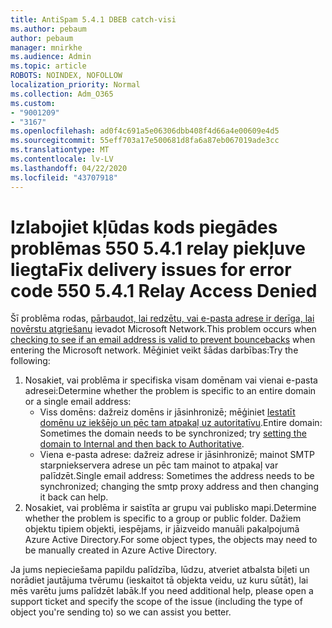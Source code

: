 ```yaml
---
title: AntiSpam 5.4.1 DBEB catch-visi
ms.author: pebaum
author: pebaum
manager: mnirkhe
ms.audience: Admin
ms.topic: article
ROBOTS: NOINDEX, NOFOLLOW
localization_priority: Normal
ms.collection: Adm_O365
ms.custom:
- "9001209"
- "3167"
ms.openlocfilehash: ad0f4c691a5e06306dbb408f4d66a4e00609e4d5
ms.sourcegitcommit: 55eff703a17e500681d8fa6a87eb067019ade3cc
ms.translationtype: MT
ms.contentlocale: lv-LV
ms.lasthandoff: 04/22/2020
ms.locfileid: "43707918"
---
```

# <a name="fix-delivery-issues-for-error-code-550-541-relay-access-denied"></a><span data-ttu-id="0fde9-102">Izlabojiet kļūdas kods piegādes problēmas 550 5.4.1 relay piekļuve liegta</span><span class="sxs-lookup"><span data-stu-id="0fde9-102">Fix delivery issues for error code 550 5.4.1 Relay Access Denied</span></span>

<span data-ttu-id="0fde9-103">Šī problēma rodas, [pārbaudot, lai redzētu, vai e-pasta adrese ir derīga, lai novērstu atgriešanu](https://docs.microsoft.com/exchange/mail-flow-best-practices/use-directory-based-edge-blocking) ievadot Microsoft Network.</span><span class="sxs-lookup"><span data-stu-id="0fde9-103">This problem occurs when [checking to see if an email address is valid to prevent bouncebacks](https://docs.microsoft.com/exchange/mail-flow-best-practices/use-directory-based-edge-blocking) when entering the Microsoft network.</span></span> <span data-ttu-id="0fde9-104">Mēģiniet veikt šādas darbības:</span><span class="sxs-lookup"><span data-stu-id="0fde9-104">Try the following:</span></span>

1. <span data-ttu-id="0fde9-105">Nosakiet, vai problēma ir specifiska visam domēnam vai vienai e-pasta adresei:</span><span class="sxs-lookup"><span data-stu-id="0fde9-105">Determine whether the problem is specific to an entire domain or a single email address:</span></span>
    - <span data-ttu-id="0fde9-106">Viss domēns: dažreiz domēns ir jāsinhronizē; mēģiniet [Iestatīt domēnu uz iekšējo un pēc tam atpakaļ uz autoritatīvu](https://docs.microsoft.com/exchange/mail-flow-best-practices/manage-accepted-domains/manage-accepted-domains).</span><span class="sxs-lookup"><span data-stu-id="0fde9-106">Entire domain: Sometimes the domain needs to be synchronized; try [setting the domain to Internal and then back to Authoritative](https://docs.microsoft.com/exchange/mail-flow-best-practices/manage-accepted-domains/manage-accepted-domains).</span></span>
    - <span data-ttu-id="0fde9-107">Viena e-pasta adrese: dažreiz adrese ir jāsinhronizē; mainot SMTP starpniekservera adrese un pēc tam mainot to atpakaļ var palīdzēt.</span><span class="sxs-lookup"><span data-stu-id="0fde9-107">Single email address: Sometimes the address needs to be synchronized; changing the smtp proxy address and then changing it back can help.</span></span>
2. <span data-ttu-id="0fde9-108">Nosakiet, vai problēma ir saistīta ar grupu vai publisko mapi.</span><span class="sxs-lookup"><span data-stu-id="0fde9-108">Determine whether the problem is specific to a group or public folder.</span></span> <span data-ttu-id="0fde9-109">Dažiem objektu tipiem objekti, iespējams, ir jāizveido manuāli pakalpojumā Azure Active Directory.</span><span class="sxs-lookup"><span data-stu-id="0fde9-109">For some object types, the objects may need to be manually created in Azure Active Directory.</span></span>

<span data-ttu-id="0fde9-110">Ja jums nepieciešama papildu palīdzība, lūdzu, atveriet atbalsta biļeti un norādiet jautājuma tvērumu (ieskaitot tā objekta veidu, uz kuru sūtāt), lai mēs varētu jums palīdzēt labāk.</span><span class="sxs-lookup"><span data-stu-id="0fde9-110">If you need additional help, please open a support ticket and specify the scope of the issue (including the type of object you're sending to) so we can assist you better.</span></span>